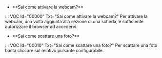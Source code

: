- \*\*Sai come attivare la webcam?\*\*

 :  : VOC Id="00000" Txt="Sai come attivare la webcam?"
Per attivare la webcam, una volta aggiunta alla sezione di una scheda, è sufficiente autorizzare il browser ad accedervi.

- \*\*Sai come scattare una foto?\*\*

 :  : VOC Id="00010" Txt="Sai come scattare una foto?"
Per scattare una foto basta cliccare sul relativo pulsante configurabile.
